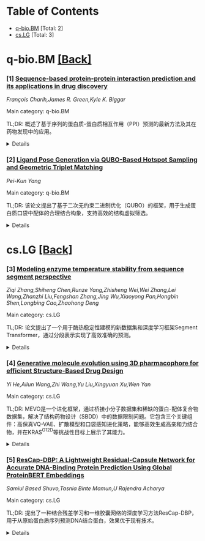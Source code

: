 <div id=toc></div>

# Table of Contents

- [q-bio.BM](#q-bio.BM) [Total: 2]
- [cs.LG](#cs.LG) [Total: 3]


<div id='q-bio.BM'></div>

# q-bio.BM [[Back]](#toc)

### [1] [Sequence-based protein-protein interaction prediction and its applications in drug discovery](https://arxiv.org/abs/2507.19805)
*François Charih,James R. Green,Kyle K. Biggar*

Main category: q-bio.BM

TL;DR: 概述了基于序列的蛋白质-蛋白质相互作用（PPI）预测的最新方法及其在药物发现中的应用。


<details>
  <summary>Details</summary>
Motivation: 异常PPI与多种疾病相关，破坏这些相互作用是一种治疗途径。

Method: 综述了传统相似性方法和基于深度学习的PPI预测方法（特别是Transformer架构）。

Result: 展示了PPI预测在靶点识别和药物设计中的实际应用。

Conclusion: PPI感知的药物发现模型有望加速治疗开发。

Abstract: Aberrant protein-protein interactions (PPIs) underpin a plethora of human
diseases, and disruption of these harmful interactions constitute a compelling
treatment avenue. Advances in computational approaches to PPI prediction have
closely followed progress in deep learning and natural language processing. In
this review, we outline the state-of the-art for sequence-based PPI prediction
methods and explore their impact on target identification and drug discovery.
We begin with an overview of commonly used training data sources and techniques
used to curate these data to enhance the quality of the training set.
Subsequently, we survey various PPI predictor types, including traditional
similarity-based approaches, and deep learning-based approaches with a
particular emphasis on the transformer architecture. Finally, we provide
examples of PPI prediction in systems-level proteomics analyses, target
identification, and design of therapeutic peptides and antibodies. We also take
the opportunity to showcase the potential of PPI-aware drug discovery models in
accelerating therapeutic development.

</details>


### [2] [Ligand Pose Generation via QUBO-Based Hotspot Sampling and Geometric Triplet Matching](https://arxiv.org/abs/2507.20304)
*Pei-Kun Yang*

Main category: q-bio.BM

TL;DR: 该论文提出了基于二次无约束二进制优化（QUBO）的框架，用于生成蛋白质口袋中配体的合理结合构象，支持高效的结构虚拟筛选。


<details>
  <summary>Details</summary>
Motivation: 解决在蛋白质口袋中高效生成配体结合构象的问题，为大规模虚拟筛选提供可扩展的解决方案。

Method: 将结合位点离散化为网格，通过QUBO问题选择空间分布且能量有利的网格点，配体通过刚性变换与网格点对齐生成候选构象。

Result: 在169个蛋白质-配体复合物基准测试中，生成大量候选构象，通过评分筛选后，恢复率在高精度下可达100%，总体表现优异。

Conclusion: 该框架模块化且硬件灵活，适合作为亲和力预测前的预过滤工具，适用于大规模虚拟筛选。

Abstract: We propose a framework based on Quadratic Unconstrained Binary Optimization
(QUBO) for generating plausible ligand binding poses within protein pockets,
enabling efficient structure-based virtual screening. The method discretizes
the binding site into a grid and solves a QUBO problem to select spatially
distributed, energetically favorable grid points. Each ligand is represented by
a three-atom geometric contour, which is aligned to the selected grid points
through rigid-body transformation, producing from hundreds to hundreds of
thousands of candidate poses. Using a benchmark of 169 protein-ligand
complexes, we generated an average of 110 to 600000 poses per ligand, depending
on QUBO parameters and matching thresholds. Evaluation against crystallographic
structures revealed that a larger number of candidates increases the likelihood
of recovering near-native poses, with recovery rates reaching 100 percent for
root mean square deviation (RMSD) values below 1.0 angstrom and 95.9 percent
for RMSD values below 0.6 angstrom. Since the correct binding pose is not known
in advance, we apply AutoDock-based scoring to select the most plausible
candidates from the generated pool, achieving recovery rates of up to 82.8
percent for RMSD < 2.0 angstrom, 81.7 percent for RMSD < 1.5 angstrom, and 75.2
percent for RMSD < 1.0 angstrom. When poses with misleading scores are
excluded, performance improves further, with recovery rates reaching up to 97.8
percent for RMSD < 2.0 angstrom and 1.5 angstrom, and 95.4 percent for RMSD <
1.0 angstrom. This modular and hardware-flexible framework offers a scalable
solution for pre-filtering ligands and generating high-quality binding poses
before affinity prediction, making it well-suited for large-scale virtual
screening pipelines.

</details>


<div id='cs.LG'></div>

# cs.LG [[Back]](#toc)

### [3] [Modeling enzyme temperature stability from sequence segment perspective](https://arxiv.org/abs/2507.19755)
*Ziqi Zhang,Shiheng Chen,Runze Yang,Zhisheng Wei,Wei Zhang,Lei Wang,Zhanzhi Liu,Fengshan Zhang,Jing Wu,Xiaoyong Pan,Hongbin Shen,Longbing Cao,Zhaohong Deng*

Main category: cs.LG

TL;DR: 论文提出了一个用于酶热稳定性建模的新数据集和深度学习框架Segment Transformer，通过分段表示实现了高效准确的预测。


<details>
  <summary>Details</summary>
Motivation: 实验测定酶的热参数成本高且耗时，现有计算方法受限于数据不足和不平衡分布，因此需要新的解决方案。

Method: 基于新数据集，开发了Segment Transformer框架，利用分段表示预测酶的热稳定性。

Result: 模型在多项指标上达到先进水平，并通过实验验证成功指导了一种酶的改造，提高了其热稳定性。

Conclusion: Segment Transformer结合分段表示有效解决了酶热稳定性预测问题，并具有实际应用潜力。

Abstract: Developing enzymes with desired thermal properties is crucial for a wide
range of industrial and research applications, and determining temperature
stability is an essential step in this process. Experimental determination of
thermal parameters is labor-intensive, time-consuming, and costly. Moreover,
existing computational approaches are often hindered by limited data
availability and imbalanced distributions. To address these challenges, we
introduce a curated temperature stability dataset designed for model
development and benchmarking in enzyme thermal modeling. Leveraging this
dataset, we present the \textit{Segment Transformer}, a novel deep learning
framework that enables efficient and accurate prediction of enzyme temperature
stability. The model achieves state-of-the-art performance with an RMSE of
24.03, MAE of 18.09, and Pearson and Spearman correlations of 0.33,
respectively. These results highlight the effectiveness of incorporating
segment-level representations, grounded in the biological observation that
different regions of a protein sequence contribute unequally to thermal
behavior. As a proof of concept, we applied the Segment Transformer to guide
the engineering of a cutinase enzyme. Experimental validation demonstrated a
1.64-fold improvement in relative activity following heat treatment, achieved
through only 17 mutations and without compromising catalytic function.

</details>


### [4] [Generative molecule evolution using 3D pharmacophore for efficient Structure-Based Drug Design](https://arxiv.org/abs/2507.20130)
*Yi He,Ailun Wang,Zhi Wang,Yu Liu,Xingyuan Xu,Wen Yan*

Main category: cs.LG

TL;DR: MEVO是一个进化框架，通过桥接小分子数据集和稀缺的蛋白-配体复合物数据集，解决了结构药物设计（SBDD）中的数据限制问题。它包含三个关键组件：高保真VQ-VAE、扩散模型和口袋感知进化策略，能够高效生成高亲和力结合物，并在KRAS$^{\textrm{G12D}}$等挑战性目标上展示了其能力。


<details>
  <summary>Details</summary>
Motivation: 现有的生成模型在结构药物设计（SBDD）中的应用受限，主要因为训练数据稀缺。研究旨在通过MEVO框架解决这一问题，提升数据效率。

Method: MEVO结合了高保真VQ-VAE、扩散模型和口袋感知进化策略，利用物理评分函数优化分子设计。

Result: MEVO成功生成了多种蛋白目标的高亲和力结合物，并在KRAS$^{\textrm{G12D}}$抑制剂设计上表现出色。

Conclusion: MEVO是一个高效且数据利用率高的框架，适用于多种结构配体设计任务。

Abstract: Recent advances in generative models, particularly diffusion and
auto-regressive models, have revolutionized fields like computer vision and
natural language processing. However, their application to structure-based drug
design (SBDD) remains limited due to critical data constraints. To address the
limitation of training data for models targeting SBDD tasks, we propose an
evolutionary framework named MEVO, which bridges the gap between billion-scale
small molecule dataset and the scarce protein-ligand complex dataset, and
effectively increase the abundance of training data for generative SBDD models.
MEVO is composed of three key components: a high-fidelity VQ-VAE for molecule
representation in latent space, a diffusion model for pharmacophore-guided
molecule generation, and a pocket-aware evolutionary strategy for molecule
optimization with physics-based scoring function. This framework efficiently
generate high-affinity binders for various protein targets, validated with
predicted binding affinities using free energy perturbation (FEP) methods. In
addition, we showcase the capability of MEVO in designing potent inhibitors to
KRAS$^{\textrm{G12D}}$, a challenging target in cancer therapeutics, with
similar affinity to the known highly active inhibitor evaluated by FEP
calculations. With high versatility and generalizability, MEVO offers an
effective and data-efficient model for various tasks in structure-based ligand
design.

</details>


### [5] [ResCap-DBP: A Lightweight Residual-Capsule Network for Accurate DNA-Binding Protein Prediction Using Global ProteinBERT Embeddings](https://arxiv.org/abs/2507.20426)
*Samiul Based Shuvo,Tasnia Binte Mamun,U Rajendra Acharya*

Main category: cs.LG

TL;DR: 提出了一种结合残差学习和一维胶囊网络的深度学习方法ResCap-DBP，用于从原始蛋白质序列预测DNA结合蛋白，效果优于现有技术。


<details>
  <summary>Details</summary>
Motivation: DNA结合蛋白的准确识别对理解生物功能和疾病机制至关重要，但实验方法耗时耗力，需要高效的计算预测技术。

Method: 结合残差学习编码器和一维胶囊网络，采用扩张卷积和动态路由，比较了ProteinBERT嵌入与常规编码的效果。

Result: 在多个基准数据集上取得了优越的性能，AUC得分最高为98.0%，且在不同规模数据集上保持平衡的敏感性和特异性。

Conclusion: 结合全局蛋白质表示和深度学习架构的方法，能够可靠且可扩展地预测DNA结合蛋白。

Abstract: DNA-binding proteins (DBPs) are integral to gene regulation and cellular
processes, making their accurate identification essential for understanding
biological functions and disease mechanisms. Experimental methods for DBP
identification are time-consuming and costly, driving the need for efficient
computational prediction techniques. In this study, we propose a novel deep
learning framework, ResCap-DBP, that combines a residual learning-based encoder
with a one-dimensional Capsule Network (1D-CapsNet) to predict DBPs directly
from raw protein sequences. Our architecture incorporates dilated convolutions
within residual blocks to mitigate vanishing gradient issues and extract rich
sequence features, while capsule layers with dynamic routing capture
hierarchical and spatial relationships within the learned feature space. We
conducted comprehensive ablation studies comparing global and local embeddings
from ProteinBERT and conventional one-hot encoding. Results show that
ProteinBERT embeddings substantially outperform other representations on large
datasets. Although one-hot encoding showed marginal advantages on smaller
datasets, such as PDB186, it struggled to scale effectively. Extensive
evaluations on four pairs of publicly available benchmark datasets demonstrate
that our model consistently outperforms current state-of-the-art methods. It
achieved AUC scores of 98.0% and 89.5% on PDB14189andPDB1075, respectively. On
independent test sets PDB2272 and PDB186, the model attained top AUCs of 83.2%
and 83.3%, while maintaining competitive performance on larger datasets such as
PDB20000. Notably, the model maintains a well balanced sensitivity and
specificity across datasets. These results demonstrate the efficacy and
generalizability of integrating global protein representations with advanced
deep learning architectures for reliable and scalable DBP prediction in diverse
genomic contexts.

</details>
